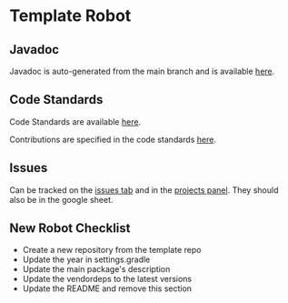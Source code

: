 # Template Robot

## Javadoc

Javadoc is auto-generated from the main branch and is available [here](https://roboblazers7617.github.io/Template-Robot/index.html).

## Code Standards

Code Standards are available [here](https://roboblazers7617.github.io/code-standards/).

Contributions are specified in the code standards [here](https://roboblazers7617.github.io/code-standards/docs/git-workflow.html).

## Issues

Can be tracked on the [issues tab](https://github.com/roboblazers7617/Template-Robot/issues) and in the [projects panel](https://github.com/orgs/roboblazers7617/projects/6). They should also be in the google sheet.

## New Robot Checklist

* Create a new repository from the template repo
* Update the year in settings.gradle
* Update the main package's description
* Update the vendordeps to the latest versions
* Update the README and remove this section
